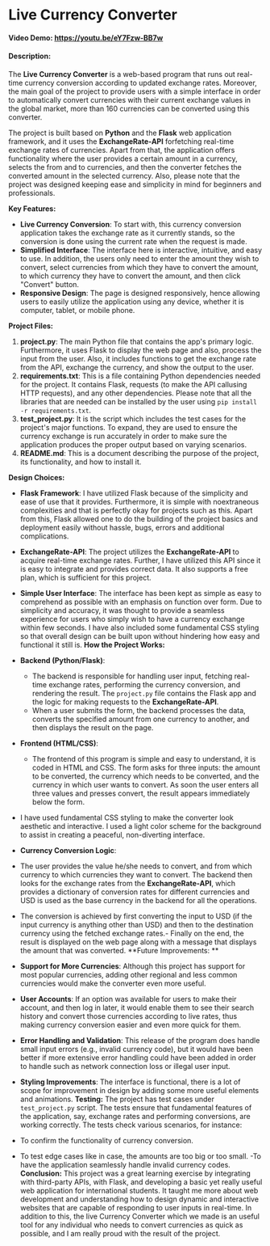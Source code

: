 # Live Currency Converter

#### Video Demo: https://youtu.be/eY7Fzw-BB7w


#### Description:
The **Live Currency Converter** is a web-based program that runs out real-time currency conversion according to updated exchange rates. Moreover, the main goal of the project to provide users with a simple interface in order to automatically convert currencies with their current exchange values in the global market, more than 160 currencies can be converted using this converter.

The project is built based on **Python** and the **Flask** web application framework, and it uses the **ExchangeRate-API** forfetching real-time exchange rates of currencies. Apart from that, the application offers functionality where the user provides a certain amount in a currency, selects the from and to currencies, and then the converter fetches the converted amount in the selected currency. Also, please note that the project was designed keeping ease and simplicity in mind for beginners and professionals.


**Key Features:**
- **Live Currency Conversion**: To start with, this currency conversion application takes the exchange rate as it currently stands, so the conversion is done using the current rate when the request is made.
- **Simplified Interface**: The interface here is interactive, intuitive, and easy to use. In addition, the users only need to enter the amount they wish to convert, select currencies from which they have to convert the amount, to which currency they have to convert the amount, and then click "Convert" button.
- **Responsive Design**:  The page is designed responsively, hence allowing users to easily utilize the application using any device, whether it is computer, tablet, or mobile phone.

**Project Files:**
1. **project.py**: The main Python file that contains the app's primary logic. Furthermore, it uses Flask to display the web page and also, process the input from the user. Also, it includes functions to get the exchange rate from the API, exchange the currency, and show the output to the user.
2. **requirements.txt**: This is a file containing Python dependencies needed for the project. It contains Flask, requests (to make the API callusing HTTP requests), and any other dependencies. Please note that all the libraries that are needed can be installed by the user using `pip install -r requirements.txt`.
3. **test_project.py**: It is the script which includes the test cases for the project's major functions. To expand, they are used to ensure the currency exchange is run accurately in order to make sure the application produces the proper output based on varying scenarios.
4. **README.md**: This is a document describing the purpose of the project, its functionality, and how to install it.

**Design Choices:**
- **Flask Framework**: I have utilized Flask because of the simplicity and ease of use that it provides. Furthermore, it is simple with noextraneous complexities and that is perfectly okay for projects such as this. Apart from this, Flask allowed one to do the building of the project basics and deployment easily without hassle, bugs, errors and additional complications.
- **ExchangeRate-API**: The project utilizes the **ExchangeRate-API** to acquire real-time exchange rates. Further, I have utilized this API since it is easy to integrate and provides correct data. It also supports a free plan, which is sufficient for this project.
- **Simple User Interface**: The interface has been kept as simple as easy to comprehend as possible with an emphasis on function over form. Due to simplicity and accuracy, it was thought to provide a seamless experience for users who simply wish to have a currency exchange within few seconds. I have also included some fundamental CSS styling so that overall design can be built upon without hindering how easy and functional it still is.
**How the Project Works:**
- **Backend (Python/Flask)**:
  - The backend is responsible for handling user input, fetching real-time exchange rates, performing the currency conversion, and rendering the result. The `project.py` file contains the Flask app and the logic for making requests to the **ExchangeRate-API**.
  - When a user submits the form, the backend processes the data, converts the specified amount from one currency to another, and then displays the result on the page.
  
- **Frontend (HTML/CSS)**:
  - The frontend of this program is simple and easy to understand, it is coded in HTML and CSS. The form asks for three inputs: the amount to be converted, the currency which needs to be converted, and the currency in which user wants to convert. As soon the user enters all three values and presses convert, the result appears immediately below the form.
- I have used fundamental CSS styling to make the converter look aesthetic and interactive. I used a light color scheme for the background to assist in creating a peaceful, non-diverting interface.
- **Currency Conversion Logic**:
- The user provides the value he/she needs to convert, and from which currency to which currencies they want to convert. The backend then looks for the exchange rates from the **ExchangeRate-API**, which provides a dictionary of conversion rates for different currencies and USD is used as the base currency in the backend for all the operations.
- The conversion is achieved by first converting the input to USD (if the input currency is anything other than USD) and then to the destination currency using the fetched exchange rates.- Finally on the end, the result is displayed on the web page along with a message that displays the amount that was converted.
**Future Improvements: **
- **Support for More Currencies**: Although this project has support for most popular currencies, adding other regional and less common currencies would make the converter even more useful.
- **User Accounts**: If an option was available for users to make their account, and then log in later, it would enable them to see their search history and convert those currencies according to live rates, thus making currency conversion easier and even more quick for them.
 - **Error Handling and Validation**: This release of the program does handle small input errors (e.g., invalid currency code), but it would have been better if more extensive error handling could have been added in order to handle such as network connection loss or illegal user input.
- **Styling Improvements**: The interface is functional, there is a lot of scope for improvement in design by adding some more useful elements and animations.
**Testing:**
The project has test cases under `test_project.py` script. The tests ensure that fundamental features of the application, say, exchange rates and performing conversions, are working correctly. The tests check various scenarios, for instance:
- To confirm the functionality of currency conversion.
- To test edge cases like in case, the amounts are too big or too small.
-To have the application seamlessly handle invalid currency codes.
**Conclusion:**
This project was a great learning exercise by integrating with third-party APIs, with Flask, and developing a basic yet really useful web application for international students. It taught me more about web development and understanding how to design dynamic and interactive websites that are capable of responding to user inputs in real-time. In addition to this, the live Currency Converter which we made is an useful tool for any individual who needs to convert currencies as quick as possible, and I am really proud with the result of the project.
